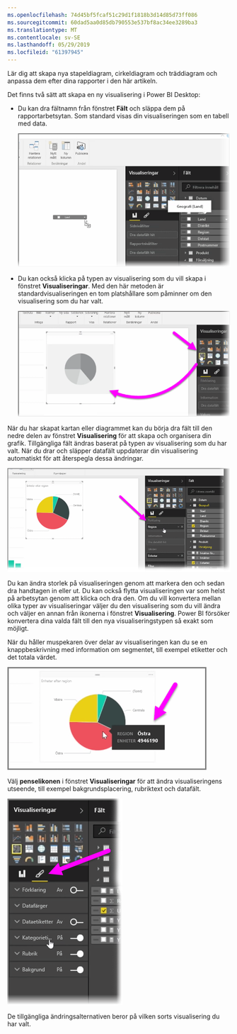 ```yaml
---
ms.openlocfilehash: 74d45bf5fcaf51c29d1f1818b3d14d85d73ff086
ms.sourcegitcommit: 60dad5aa0d85db790553e537bf8ac34ee3289ba3
ms.translationtype: MT
ms.contentlocale: sv-SE
ms.lasthandoff: 05/29/2019
ms.locfileid: "61397945"
---
```

Lär dig att skapa nya stapeldiagram, cirkeldiagram och träddiagram och anpassa dem efter dina rapporter i den här artikeln.

Det finns två sätt att skapa en ny visualisering i Power BI Desktop:

* Du kan dra fältnamn från fönstret **Fält** och släppa dem på rapportarbetsytan. Som standard visas din visualiseringen som en tabell med data.
  
  ![](media/3-2-create-customize-simple-visualizations/3-2_1.png)
* Du kan också klicka på typen av visualisering som du vill skapa i fönstret **Visualiseringar**. Med den här metoden är standardvisualiseringen en tom platshållare som påminner om den visualisering som du har valt.
  
  ![](media/3-2-create-customize-simple-visualizations/3-2_2.png)

När du har skapat kartan eller diagrammet kan du börja dra fält till den nedre delen av fönstret **Visualisering** för att skapa och organisera din grafik. Tillgängliga fält ändras baserat på typen av visualisering som du har valt. När du drar och släpper datafält uppdaterar din visualisering automatiskt för att återspegla dessa ändringar.

![](media/3-2-create-customize-simple-visualizations/3-2_3.png)

Du kan ändra storlek på visualiseringen genom att markera den och sedan dra handtagen in eller ut. Du kan också flytta visualiseringen var som helst på arbetsytan genom att klicka och dra den. Om du vill konvertera mellan olika typer av visualiseringar väljer du den visualisering som du vill ändra och väljer en annan från ikonerna i fönstret **Visualisering**. Power BI försöker konvertera dina valda fält till den nya visualiseringstypen så exakt som möjligt.

När du håller muspekaren över delar av visualiseringen kan du se en knappbeskrivning med information om segmentet, till exempel etiketter och det totala värdet.

![](media/3-2-create-customize-simple-visualizations/3-2_4.png)

Välj **penselikonen** i fönstret **Visualiseringar** för att ändra visualiseringens utseende, till exempel bakgrundsplacering, rubriktext och datafält.

![](media/3-2-create-customize-simple-visualizations/3-2_5.png)

De tillgängliga ändringsalternativen beror på vilken sorts visualisering du har valt.


